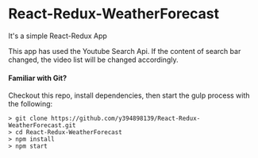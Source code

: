 # React-Redux-WeatherForecast

It's a simple React-Redux App

This app has used the Youtube Search Api. If the content of search bar changed, the video list will be changed accordingly.

#### Familiar with Git?
Checkout this repo, install dependencies, then start the gulp process with the following:

```
> git clone https://github.com/y394898139/React-Redux-WeatherForecast.git
> cd React-Redux-WeatherForecast
> npm install
> npm start
```

